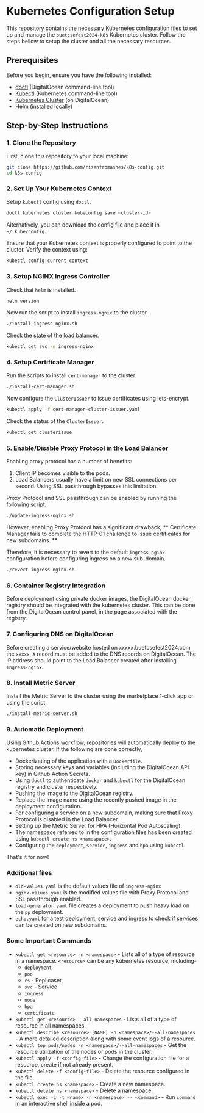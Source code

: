 # Kubernetes Configuration Setup

This repository contains the necessary Kubernetes configuration files to set up and manage the `buetcsefest2024-k8s` Kubernetes cluster. Follow the steps bellow to setup the cluster and all the necessary resources.

## Prerequisites

Before you begin, ensure you have the following installed:
- [doctl](https://docs.digitalocean.com/reference/doctl/how-to/install/) (DigitalOcean command-line tool)
- [Kubectl](https://kubernetes.io/docs/tasks/tools/install-kubectl/) (Kubernetes command-line tool)
- [Kubernetes Cluster](https://kubernetes.io/docs/setup/) (on DigitalOcean)
- [Helm](https://helm.sh/docs/intro/install/) (installed locally)

## Step-by-Step Instructions

### 1. Clone the Repository

First, clone this repository to your local machine:

```bash
git clone https://github.com/risenfromashes/k8s-config.git
cd k8s-config
```

### 2. Set Up Your Kubernetes Context

Setup `kubectl` config using `doctl`.
```bash
doctl kubernetes cluster kubeconfig save <cluster-id>
```

Alternatively, you can download the config file and place it in `~/.kube/config`.

Ensure that your Kubernetes context is properly configured to point to the cluster. Verify the context using:

```bash
kubectl config current-context
```


### 3. Setup NGINX Ingress Controller

Check that `helm` is installed.

```bash
helm version
```
Now run the script to install `ingress-ngnix` to the cluster.

```bash
./install-ingress-nginx.sh
```

Check the state of the load balancer.

```bash
kubectl get svc -n ingress-nginx
```

### 4. Setup Certificate Manager

Run the scripts to install `cert-manager` to the cluster.

```bash
./install-cert-manager.sh
```

Now configure the `ClusterIssuer` to issue certificates using lets-encrypt.

```bash
kubectl apply -f cert-manager-cluster-issuer.yaml
```

Check the status of the `ClusterIssuer`.

```bash
kubectl get clusterissue
```

### 5. Enable/Disable Proxy Protocol in the Load Balancer

Enabling proxy protocol has a number of benefits:
  1. Client IP becomes visible to the pods.
  2. Load Balancers usually have a limit on new SSL connections per second. Using SSL passthrough bypasses this limitation.

Proxy Protocol and SSL passthrough can be enabled by running the following script.

```bash
./update-ingress-nginx.sh
```

However, enabling Proxy Protocol has a significant drawback, ** Certificate Manager fails to complete the HTTP-01 challenge to issue certificates for new subdomains. **

Therefore, it is necessary to revert to the default `ingress-nginx` configuration before configuring ingress on a new sub-domain. 

```bash
./revert-ingress-nginx.sh
```

### 6. Container Registry Integration

Before deployment using private docker images, the DigitalOcean docker registry should be integrated with the kubernetes cluster. This can be done from the DigitalOcean control panel, in the page associated with the registry.

### 7. Configuring DNS on DigitalOcean

Before creating a service/website hosted on xxxxx.buetcsefest2024.com the `xxxxx`, `A` record must be added to the DNS records on DigitalOcean. The IP address should point to the Load Balancer created after installing `ingress-nginx`.

### 8. Install Metric Server

Install the Metric Server to the cluster using the marketplace 1-click app or using the script.

```bash
./install-metric-server.sh
```

### 9. Automatic Deployment

Using Github Actions workflow, repositories will automatically deploy to the kubernetes cluster. If the following are done correctly,
  * Dockerizating of the application with a `Dockerfile`.
  * Storing necessary keys and variables (including the DigitalOcean API key) in Github Action Secrets.
  * Using `doctl` to authenticate `docker` and `kubectl` for the DigitalOcean registry and cluster respectively.
  * Pushing the image to the DigitalOcean registry.
  * Replace the image name using the recently pushed image in the deployment configuration.
  * For configuring a service on a new subdomain, making sure that Proxy Protocol is disabled in the Load Balancer.
  * Setting up the Metric Server for HPA (Horizontal Pod Autoscaling).
  * The namespace referred to in the configuration files has been created using `kubectl create ns <namespace>`.
  * Configuring the `deployment`, `service`, `ingress` and `hpa` using `kubectl`.
  

That's it for now!

### Additional files
* `old-values.yaml` is the default values file of `ingress-nginx`
* `nginx-values.yaml` is the modified values file with Proxy Protocol and SSL passthrough enabled.
* `load-generator.yaml` file creates a deployment to push heavy load on the `pp` deployment. 
* `echo.yaml` for a test deployment, service and ingress to check if services can be created on new subdomains.

### Some Important Commands
* `kubectl get <resource> -n <namespace>` - Lists all of a type of resource in a namespace. `<resource>` can be any kubernetes resource, including-
  * `deployment` 
  * `pod` 
  * `rs` - Replicaset
  * `svc` - Service
  * `ingress`
  * `node`
  * `hpa`
  * `certificate`
* `kubectl get <resource> --all-namespaces` - Lists all of a type of resource in all namespaces.
* `kubectl describe <resource> [NAME] -n <namespace>/--all-namespaces` - A more detailed description along with some event logs of a resource.
* `kubectl top pods/nodes -n <namespace>/--all-namespaces` - Get the resource utilization of the nodes or pods in the cluster.
* `kubectl apply -f <config-file>` - Change the configuration file for a resource, create if not already present.
* `kubectl delete -f <config-file>` - Delete the resource configured in the file.
* `kubectl create ns <namespace>` - Create a new namespace.
* `kubectl delete ns <namespace>` - Delete a namespace.
* `kubectl exec -i -t <name> -n <namespace> -- <command>` - Run `command` in an interactive shell inside a pod.